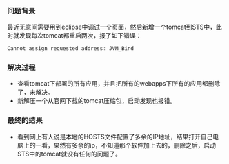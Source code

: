 ### 问题背景
最近无意间需要用到eclipse中调试一个页面，然后新增一个tomcat到STS中，此时就发现每次tomcat都重启两次，报了如下错误：

```java
Cannot assign requested address: JVM_Bind
```

### 解决过程

* 查看tomcat下部署的所有应用，并且把所有的webapps下所有的应用都删除了，未解决。
* 新解压一个从官网下载的tomcat压缩包，启动发现也报错。

### 最终的结果

* 看到网上有人说是本地的HOSTS文件配置了多余的IP地址，结果打开自己电脑上的一看，果然有多余的ip，不知道那个软件加上去的，删除之后，启动STS中的tomcat就没有任何的问题了。